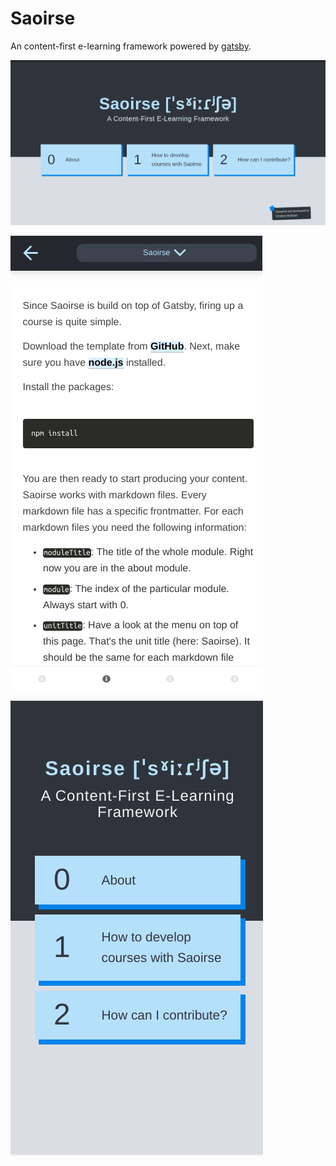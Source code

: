 # Saoirse

An content-first e-learning framework powered by [gatsby](https://www.gatsbyjs.org/).


![](saoirse.png)

![](mobile1.png)

![](mobile2.png)